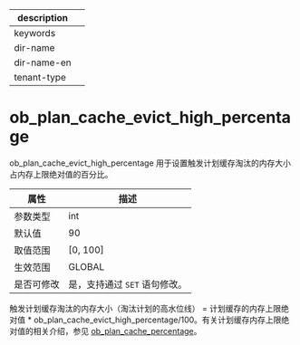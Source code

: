 |description||
|---|---|
|keywords||
|dir-name||
|dir-name-en||
|tenant-type||

# ob_plan_cache_evict_high_percentage

ob_plan_cache_evict_high_percentage 用于设置触发计划缓存淘汰的内存大小占内存上限绝对值的百分比。

| **属性**  |   **描述**   |
|---------|------------|
| 参数类型    | int        |
| 默认值     | 90         |
| 取值范围    | \[0, 100\] |
| 生效范围    | GLOBAL     |
| 是否可修改  | 是，支持通过 `SET` 语句修改。 |

触发计划缓存淘汰的内存大小（淘汰计划的高水位线） = 计划缓存的内存上限绝对值 \* ob_plan_cache_evict_high_percentage/100。有关计划缓存内存上限绝对值的相关介绍，参见 [ob_plan_cache_percentage](../300.global-system-variable/8400.ob_plan_cache_percentage-global.md)。
